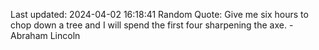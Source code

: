 Last updated: 2024-04-02 16:18:41
Random Quote: Give me six hours to chop down a tree and I will spend the first four sharpening the axe. - Abraham Lincoln